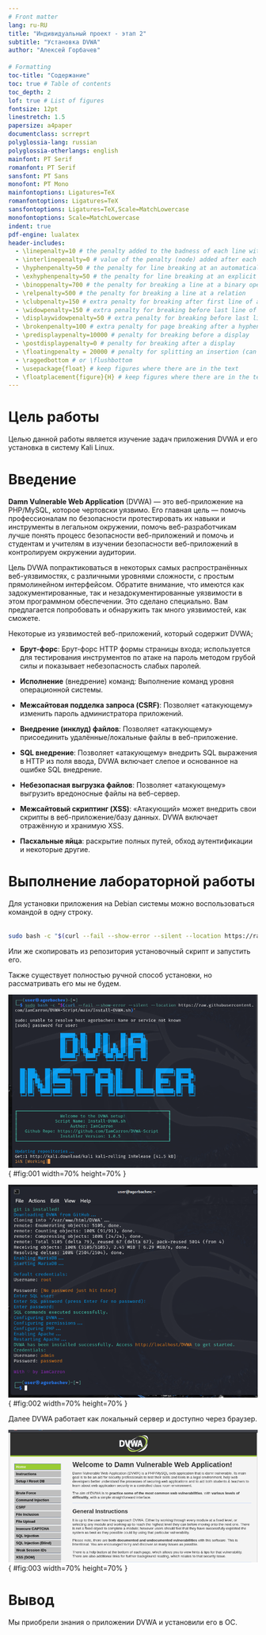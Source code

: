 ```yaml
---
# Front matter
lang: ru-RU
title: "Индивидуальный проект - этап 2"
subtitle: "Установка DVWA"
author: "Алексей Горбачев"

# Formatting
toc-title: "Содержание"
toc: true # Table of contents
toc_depth: 2
lof: true # List of figures
fontsize: 12pt
linestretch: 1.5
papersize: a4paper
documentclass: scrreprt
polyglossia-lang: russian
polyglossia-otherlangs: english
mainfont: PT Serif
romanfont: PT Serif
sansfont: PT Sans
monofont: PT Mono
mainfontoptions: Ligatures=TeX
romanfontoptions: Ligatures=TeX
sansfontoptions: Ligatures=TeX,Scale=MatchLowercase
monofontoptions: Scale=MatchLowercase
indent: true
pdf-engine: lualatex
header-includes:
  - \linepenalty=10 # the penalty added to the badness of each line within a paragraph (no associated penalty node) Increasing the value makes tex try to have fewer lines in the paragraph.
  - \interlinepenalty=0 # value of the penalty (node) added after each line of a paragraph.
  - \hyphenpenalty=50 # the penalty for line breaking at an automatically inserted hyphen
  - \exhyphenpenalty=50 # the penalty for line breaking at an explicit hyphen
  - \binoppenalty=700 # the penalty for breaking a line at a binary operator
  - \relpenalty=500 # the penalty for breaking a line at a relation
  - \clubpenalty=150 # extra penalty for breaking after first line of a paragraph
  - \widowpenalty=150 # extra penalty for breaking before last line of a paragraph
  - \displaywidowpenalty=50 # extra penalty for breaking before last line before a display math
  - \brokenpenalty=100 # extra penalty for page breaking after a hyphenated line
  - \predisplaypenalty=10000 # penalty for breaking before a display
  - \postdisplaypenalty=0 # penalty for breaking after a display
  - \floatingpenalty = 20000 # penalty for splitting an insertion (can only be split footnote in standard LaTeX)
  - \raggedbottom # or \flushbottom
  - \usepackage{float} # keep figures where there are in the text
  - \floatplacement{figure}{H} # keep figures where there are in the text
---
```


# Цель работы

Целью данной работы является изучение задач приложения DVWA и его установка в систему Kali Linux.

# Введение

**Damn Vulnerable Web Application** (DVWA) — это веб-приложение на PHP/MySQL, которое чертовски уязвимо. Его главная цель — помочь профессионалам по безопасности протестировать их навыки и инструменты в легальном окружении, помочь веб-разработчикам лучше понять процесс безопасности веб-приложений и помочь и студентам и учителям в изучении безопасности веб-приложений в контролируем окружении аудитории.

Цель DVWA попрактиковаться в некоторых самых распространённых веб-уязвимостях, с различными уровнями сложности, с простым прямолинейном интерфейсом. Обратите внимание, что имеются как задокументированные, так и незадокументированные уязвимости в этом программном обеспечении. Это сделано специально. Вам предлагается попробовать и обнаружить так много уязвимостей, как сможете.

Некоторые из уязвимостей веб-приложений, который содержит DVWA;

* **Брут-форс**: Брут-форс HTTP формы страницы входа; используется для тестирования инструментов по атаке на пароль методом грубой силы и показывает небезопасность слабых паролей.

* **Исполнение** (внедрение) команд: Выполнение команд уровня операционной системы.

* **Межсайтовая подделка запроса (CSRF)**: Позволяет «атакующему» изменить пароль администратора приложений.

* **Внедрение (инклуд) файлов**: Позволяет «атакующему» присоединить удалённые/локальные файлы в веб-приложение.

* **SQL внедрение**: Позволяет «атакующему» внедрить SQL выражения в HTTP из поля ввода, DVWA включает слепое и основанное на ошибке SQL внедрение.

* **Небезопасная выгрузка файлов**: Позволяет «атакующему» выгрузить вредоносные файлы на веб-сервер.

* **Межсайтовый скриптинг (XSS)**: «Атакующий» может внедрить свои скрипты в веб-приложение/базу данных. DVWA включает отражённую и хранимую XSS.

* **Пасхальные яйца**: раскрытие полных путей, обход аутентификации и некоторые другие.

# Выполнение лабораторной работы

Для установки приложения на Debian системы можно воспользоваться командой в одну строку.

```bash

sudo bash -c "$(curl --fail --show-error --silent --location https://raw.githubusercontent.com/IamCarron/DVWA-Script/main/Install-DVWA.sh)"

```

Или же скопировать из репозитория установочный скрипт и запустить его.

Также существует полностью ручной способ установки, но рассматривать его мы не будем.

![Запуск скрипта](image/01.png){ #fig:001 width=70% height=70% }

![Окончание установки](image/02.png){ #fig:002 width=70% height=70% }

Далее DVWA работает как локальный сервер и доступно через браузер.

![Страница DVWA в браузере](image/03.png){ #fig:003 width=70% height=70% }

# Вывод

Мы приобрели знания о приложении DVWA и установили его в ОС.